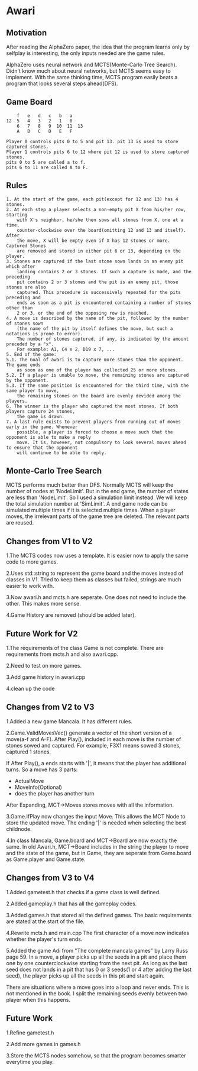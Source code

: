 # Awari

## Motivation

After reading the AlphaZero paper, the idea that the program learns only by selfplay
is interesting, the only inputs needed are the game rules.

AlphaZero uses neural network and MCTS(Monte-Carlo Tree Search).
Didn't know much about neural networks, but MCTS seems easy to implement.
With the same thinking time, MCTS program easily beats a program that looks several
steps ahead(DFS).

## Game Board

        f   e   d   c   b   a
    12  5   4   3   2   1   0
        6   7   8   9  10  11  13
        A   B   C   D   E   F

    Player 0 controls pits 0 to 5 and pit 13. pit 13 is used to store captured stones.
    Player 1 controls pits 6 to 12 where pit 12 is used to store captured stones.
    pits 0 to 5 are called a to f.
    pits 6 to 11 are called A to F.

## Rules

    1. At the start of the game, each pit(except for 12 and 13) has 4 stones.
    2. At each step a player selects a non-empty pit X from his/her row, starting
        with X's neighbor, he/she then sows all stones from X, one at a time,
        counter-clockwise over the board(omitting 12 and 13 and itself). After
        the move, X will be empty even if X has 12 stones or more. Captured Stones
        are removed and stored in either pit 6 or 13, depending on the player.
    3. Stones are captured if the last stone sown lands in an enemy pit which after
        landing contains 2 or 3 stones. If such a capture is made, and the preceding
        pit contains 2 or 3 stones and the pit is an enemy pit, those stones are also
        captured. This procedure is successively repeated for the pits preceding and
        ends as soon as a pit is encountered containing a number of stones other than
        2 or 3, or the end of the opposing row is reached.
    4. A move is described by the name of the pit, followed by the number of stones sown
        (the name of the pit by itself defines the move, but such a notations is prone to error).
        The number of stones captured, if any, is indicated by the amount preceded by a "x".
        For example: A1, C4 x 2, D19 x 7, ...
    5. End of the game:
    5.1. The Goal of awari is to capture more stones than the opponent. The game ends
        as soon as one of the player has collected 25 or more stones.
    5.2. If a player is unable to move, the remaining stones are captured by the opponent.
    5.3. If the same position is encountered for the third time, with the same player to move,
        the remaining stones on the board are evenly devided among the players.
    6. The winner is the player who captured the most stones. If both players capture 24 stones,
        the game is drawn.
    7. A last rule exists to prevent players from running out of moves early in the game. Whenever
        possible, a player is forced to choose a move such that the opponent is able to make a reply
        move. It is, however, not compulsory to look several moves ahead to ensure that the opponent
        will continue to be able to reply.

## Monte-Carlo Tree Search

MCTS performs much better than DFS.
Normally MCTS will keep the number of nodes at 'NodeLimit'.
But in the end game, the number of states are less than 'NodeLimit'.
So I used a simulation limit instead. We will keep the total simulation
number at 'SimLimit'. A end game node can be simulated multiple times if it
is selected multiple times.
When a player moves, the irrelevant parts of the game tree are deleted.
The relevant parts are reused.

## Changes from V1 to V2

1.The MCTS codes now uses a template.
It is easier now to apply the same code to more games.

2.Uses std::string to represent the game board and the moves instead of classes in V1.
Tried to keep them as classes but failed, strings are much easier to work with.

3.Now awari.h and mcts.h are seperate. One does not need to include the other.
This makes more sense.

4.Game History are removed (should be added later).

## Future Work for V2

1.The requirements of the class Game is not complete.
There are requirements from mcts.h and also awari.cpp.

2.Need to test on more games.

3.Add game history in awari.cpp

4.clean up the code

## Changes from V2 to V3

1.Added a new game Mancala. It has different rules.

2.Game.ValidMovesVec() generate a vector of the short version of a move(a-f and A-F).
After Play(), included in each move is the number of stones sowed and captured.
For example, F3X1 means sowed 3 stones, captured 1 stones.

If After Play(), a ends starts with '|', it means that the player has additional turns.
So a move has 3 parts:

* ActualMove
* MoveInfo(Optional)
* does the player has another turn

After Expanding, MCT->Moves stores moves with all the information.

3.Game.IfPlay now changes the input Move.
This allows the MCT Node to store the updated move.
The ending '|' is needed when selecting the best childnode.

4.In class Mancala, Game.board and MCT->Board are now exactly the same.
In old Awari.h, MCT->Board includes in the string the player to move and the state of the game,
but in Game, they are seperate from Game.board as Game.player and Game.state.

## Changes from V3 to V4

1.Added gametest.h that checks if a game class is well defined.

2.Added gameplay.h that has all the gameplay codes.

3.Added games.h that stored all the defined games.
    The basic requirements are stated at the start of the file.

4.Rewrite mcts.h and main.cpp
    The first character of a move now indicates whether the player's
    turn ends.

5.Added the game Adi from "The complete mancala games" by Larry Russ page 59.
In a move, a player picks up all the seeds in a pit and place them one by one
counterclockwise starting from the next pit. As long as the last seed does
not lands in a pit that has 0 or 3 seeds(1 or 4 after adding the last seed),
the player picks up all the seeds in this pit and start again.

There are situations where a move goes into a loop and never ends. This is
not mentioned in the book. I split the remaining seeds evenly between two
player when this happens.

## Future Work

1.Refine gametest.h

2.Add more games in games.h

3.Store the MCTS nodes somehow, so that the program
becomes smarter everytime you play.
